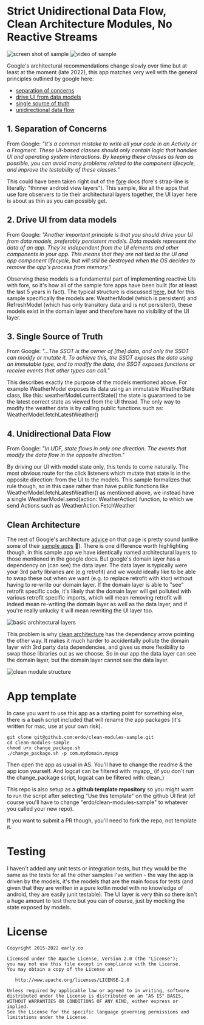 # Strict Unidirectional Data Flow, Clean Architecture Modules, No Reactive Streams

![screen shot of sample](clean_modules_screenshot.png)
![video of sample](clean-modules-vid.gif)

Google's architectural recommendations change slowly over time but at least at the moment (late 2022), this app matches very well with the general principles outlined by google here:

- [separation of concerns](https://developer.android.com/topic/architecture#separation-of-concerns)
- [drive UI from data models](https://developer.android.com/topic/architecture#drive-ui-from-model)
- [single source of truth](https://developer.android.com/topic/architecture#single-source-of-truth)
- [unidirectional data flow](https://developer.android.com/topic/architecture#unidirectional-data-flow)

## 1. Separation of Concerns

From Google: _"It's a common mistake to write all your code in an Activity or a Fragment. These UI-based classes should only contain logic that handles UI and operating system interactions. By keeping these classes as lean as possible, you can avoid many problems related to the component lifecycle, and improve the testability of these classes."_  

This could have been taken right out of the [fore](https://erdo.github.io/android-fore/) docs (fore's strap-line is literally: "thinner android view layers"). This sample, like all the apps that use fore observers to tie their architectural layers together, the UI layer here is about as thin as you can possibly get.

## 2. Drive UI from data models

From Google: _"Another important principle is that you should drive your UI from data models, preferably persistent models. Data models represent the data of an app. They're independent from the UI elements and other components in your app. This means that they are not tied to the UI and app component lifecycle, but will still be destroyed when the OS decides to remove the app's process from memory."_  

Observing these models is a fundamental part of implementing reactive UIs with fore, so it's how all of the sample fore apps have been built (for at least the last 5 years in fact). The typical structure is discussed [here](https://erdo.github.io/android-fore/00-architecture.html#shoom), but for this sample specifically the models are: WeatherModel (which is persistent) and RefreshModel (which has only transitory data and is not persistent), these models exist in the domain layer and therefore have no visibility of the UI layer.

## 3. Single Source of Truth

From Google: _"...The SSOT is the owner of [the] data, and only the SSOT can modify or mutate it. To achieve this, the SSOT exposes the data using an immutable type, and to modify the data, the SSOT exposes functions or receive events that other types can call."_  

This describes exactly the purpose of the models mentioned above. For example WeatherModel exposes its data using an immutable WeatherState class, like this: weatherModel.currentState() the state is guaranteed to be the latest correct state as viewed from the UI thread. The only way to modify the weather data is by calling public functions such as: WeatherModel.fetchLatestWeather()

## 4. Unidirectional Data Flow

From Google: _"In UDF, state flows in only one direction. The events that modify the data flow in the opposite direction."_  

By driving our UI with model state only, this tends to come naturally. The most obvious route for the click listeners which mutate that state is in the opposite direction: from the UI to the models. This sample formalizes that rule though, so in this case rather than have public functions like WeatherModel.fetchLatestWeather() as mentioned above, we instead have a single WeatherModel.send(action: WeatherAction) function, to which we send Actions such as WeatherAction.FetchWeather

## Clean Architecture

The rest of Google's architecture [advice](https://developer.android.com/topic/architecture) on that page is pretty sound (unlike some of their [sample apps](https://dev.to/erdo/tutorial-android-architecture-blueprints-full-todo-app-mvo-edition-259o) 🧐). There is one difference worth highlighting though, in this sample app we have identically named architectural layers to those mentioned in the google docs. But google's domain layer has a dependency on (can see) the data layer. The data layer is typically were your 3rd party libraries are (e.g retrofit) and we would ideally like to be able to swap these out when we want (e.g. to replace retrofit with ktor) without having to re-write our domain layer. If the domain layer is able to "see" retrofit specific code, it's likely that the domain layer will get polluted with various retrofit specific imports, which will mean removing retrofit will indeed mean re-writing the domain layer as well as the data layer, and if you're really unlucky it will mean rewriting the UI layer too.

![basic architectural layers](basic-architecture.png)

This problem is why [clean architecture](https://blog.cleancoder.com/uncle-bob/2012/08/13/the-clean-architecture.html) has the dependency arrow pointing the other way. It makes it much harder to accidentally pollute the domain layer with 3rd party data dependencies, and gives us more flexibility to swap those libraries out as we choose. So in our app the data layer can see the domain layer, but the domain layer cannot see the data layer.

![clean module structure](clean-architecture.png)

# App template
In case you want to use this app as a starting point for something else, there is a bash script included that will rename the app packages (it's written for mac, use at your own risk).

```
git clone git@github.com:erdo/clean-modules-sample.git
cd clean-modules-sample
chmod u+x change_package.sh
./change_package.sh -p com.mydomain.myapp
```
Then open the app as usual in AS. You'll have to change the readme & the app icon yourself. And logcat can be filtered with: myapp_ (if you don't run the change_package script, logcat can be filtered with: clean_)

This repo is also setup as a **github template repository** so you might want to run the script after selecting "Use this template" on the github UI first (of course you'll have to change "erdo/clean-modules-sample" to whatever you called your new repo).

If you want to submit a PR though, you'll need to fork the repo, not template it.

# Testing
I haven't added any unit tests or integration tests, but they would be the same as the tests for all the other samples I've written - the way the app is driven by the models, it's the models that are the main focus for tests (and given that they are written in a pure kotlin model with no knowledge of android, they are easily junit testable). The UI layer is very thin so there isn't a huge amount to test there but you can of course, just by mocking the state exposed by models.

# License

    Copyright 2015-2022 early.co

    Licensed under the Apache License, Version 2.0 (the "License");
    you may not use this file except in compliance with the License.
    You may obtain a copy of the License at

       http://www.apache.org/licenses/LICENSE-2.0

    Unless required by applicable law or agreed to in writing, software
    distributed under the License is distributed on an "AS IS" BASIS,
    WITHOUT WARRANTIES OR CONDITIONS OF ANY KIND, either express or implied.
    See the License for the specific language governing permissions and
    limitations under the License.
